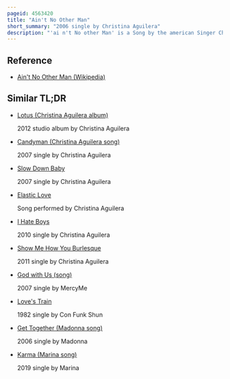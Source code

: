 ```yaml
---
pageid: 4563420
title: "Ain't No Other Man"
short_summary: "2006 single by Christina Aguilera"
description: "'ai n't No other Man' is a Song by the american Singer Christina Aguilera from her fifth Studio Album Back to Basics. Aguilera composed the Song with Kara Dioguardi Charles martin Roane Harold Beatty and Producer Dj premier. 'ai n't No other Man' is a Pop, Funk and R & B Song that incorporates Elements of Soul, Blues and Jazz Music. Lyrically the Song was inspired by her 2005 Marriage to jordan Bratman."
---
```


## Reference

- [Ain't No Other Man (Wikipedia)](https://en.wikipedia.org/?curid=4563420)

## Similar TL;DR

- [Lotus (Christina Aguilera album)](/tldr/en/lotus-christina-aguilera-album)

  2012 studio album by Christina Aguilera

- [Candyman (Christina Aguilera song)](/tldr/en/candyman-christina-aguilera-song)

  2007 single by Christina Aguilera

- [Slow Down Baby](/tldr/en/slow-down-baby)

  2007 single by Christina Aguilera

- [Elastic Love](/tldr/en/elastic-love)

  Song performed by Christina Aguilera

- [I Hate Boys](/tldr/en/i-hate-boys)

  2010 single by Christina Aguilera

- [Show Me How You Burlesque](/tldr/en/show-me-how-you-burlesque)

  2011 single by Christina Aguilera

- [God with Us (song)](/tldr/en/god-with-us-song)

  2007 single by MercyMe

- [Love's Train](/tldr/en/loves-train)

  1982 single by Con Funk Shun

- [Get Together (Madonna song)](/tldr/en/get-together-madonna-song)

  2006 single by Madonna

- [Karma (Marina song)](/tldr/en/karma-marina-song)

  2019 single by Marina
